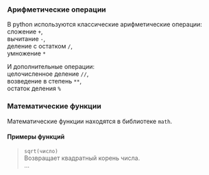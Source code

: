 ### Арифметические операции

В python используются классические арифметические операции:  
сложение <code>+</code>,  
вычитание <code>-</code>,  
деление с остатком <code>/</code>,  
умножение <code>*</code>  

И дополнительные операции:  
целочисленное деление <code>//</code>,  
возведение в степень <code>**</code>,  
остаток деления <code>%</code>

### Математические функции

Математические функции находятся в библиотеке <code>math</code>.

#### Примеры функций
> <code>sqrt(число)</code>  
> Возвращает квадратный корень числа.  
> ...
>